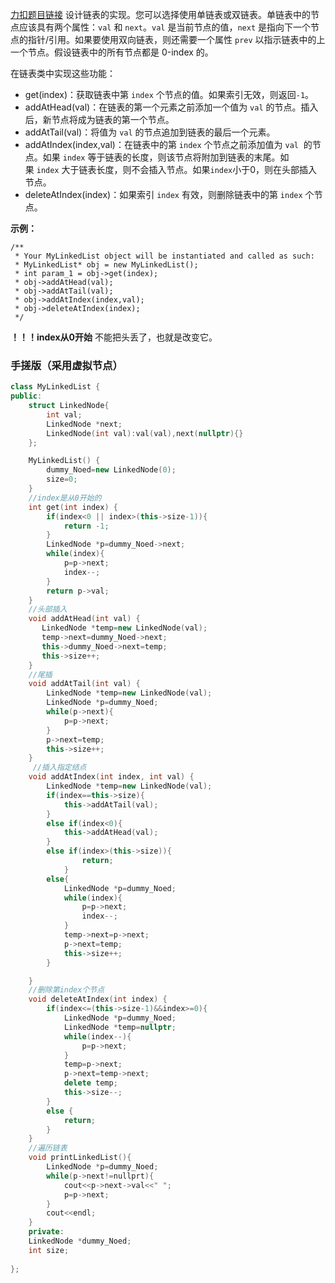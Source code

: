 [力扣题目链接](https://leetcode.cn/problems/design-linked-list/)
设计链表的实现。您可以选择使用单链表或双链表。单链表中的节点应该具有两个属性：`val` 和 `next`。`val` 是当前节点的值，`next` 是指向下一个节点的指针/引用。如果要使用双向链表，则还需要一个属性 `prev` 以指示链表中的上一个节点。假设链表中的所有节点都是 0-index 的。

在链表类中实现这些功能：

-   get(index)：获取链表中第 `index` 个节点的值。如果索引无效，则返回`-1`。
-   addAtHead(val)：在链表的第一个元素之前添加一个值为 `val` 的节点。插入后，新节点将成为链表的第一个节点。
-   addAtTail(val)：将值为 `val` 的节点追加到链表的最后一个元素。
-   addAtIndex(index,val)：在链表中的第 `index` 个节点之前添加值为 `val`  的节点。如果 `index` 等于链表的长度，则该节点将附加到链表的末尾。如果 `index` 大于链表长度，则不会插入节点。如果`index`小于0，则在头部插入节点。
-   deleteAtIndex(index)：如果索引 `index` 有效，则删除链表中的第 `index` 个节点。

**示例：**
```
/**
 * Your MyLinkedList object will be instantiated and called as such:
 * MyLinkedList* obj = new MyLinkedList();
 * int param_1 = obj->get(index);
 * obj->addAtHead(val);
 * obj->addAtTail(val);
 * obj->addAtIndex(index,val);
 * obj->deleteAtIndex(index);
 */
```

**！！！index从0开始**     不能把头丢了，也就是改变它。
### 手搓版（采用虚拟节点）
```c++
class MyLinkedList {
public:
    struct LinkedNode{
        int val;
        LinkedNode *next;
        LinkedNode(int val):val(val),next(nullptr){}
    };

    MyLinkedList() {
        dummy_Noed=new LinkedNode(0);
        size=0;
    }
    //index是从0开始的
    int get(int index) {
        if(index<0 || index>(this->size-1)){
            return -1;
        }
        LinkedNode *p=dummy_Noed->next;
        while(index){
            p=p->next;
            index--;
        }
        return p->val;
    }
    //头部插入
    void addAtHead(int val) {
       LinkedNode *temp=new LinkedNode(val);
       temp->next=dummy_Noed->next;
       this->dummy_Noed->next=temp;
       this->size++;
    }
    //尾插
    void addAtTail(int val) {
        LinkedNode *temp=new LinkedNode(val);
        LinkedNode *p=dummy_Noed;
        while(p->next){
            p=p->next;
        }
        p->next=temp;
        this->size++;
    }
     //插入指定结点
    void addAtIndex(int index, int val) {
        LinkedNode *temp=new LinkedNode(val);
        if(index==this->size){
            this->addAtTail(val);
        }
        else if(index<0){
            this->addAtHead(val);
        }
        else if(index>(this->size)){
                return;
            }
        else{
            LinkedNode *p=dummy_Noed;
            while(index){
                p=p->next;
                index--;
            }
            temp->next=p->next;
            p->next=temp;
            this->size++;
        }

    }  
    //删除第index个节点
    void deleteAtIndex(int index) {
        if(index<=(this->size-1)&&index>=0){
            LinkedNode *p=dummy_Noed;
            LinkedNode *temp=nullptr;
            while(index--){
                p=p->next;
            }
            temp=p->next;
            p->next=temp->next;
            delete temp;
            this->size--;
        }
        else {
            return;
        }
    }
	//遍历链表
	void printLinkedList(){
		LinkedNode *p=dummy_Noed;
		while(p->next!=nullprt){
			cout<<p->next->val<<" ";
			p=p->next;
		}
		cout<<endl;
	}
    private:
    LinkedNode *dummy_Noed;
    int size;
   
};
```